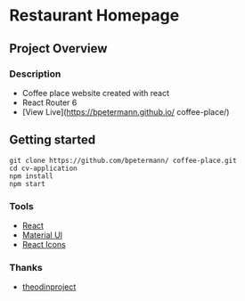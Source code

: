 # Restaurant Homepage

## Project Overview

### Description

- Coffee place website created with react
- React Router 6
- [View Live](https://bpetermann.github.io/ coffee-place/)

## Getting started

```
git clone https://github.com/bpetermann/ coffee-place.git
cd cv-application
npm install
npm start
```

### Tools

- [React](https://reactjs.org/)
- [Material UI](https://mui.com/)
- [React Icons](https://react-icons.github.io/react-icons/)

### Thanks

- [theodinproject](https://www.theodinproject.com)<br>
